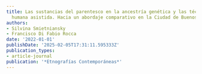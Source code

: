 ```yaml
---
title: Las sustancias del parentesco en la ancestría genética y las técnicas de reproducción
  humana asistida. Hacia un abordaje comparativo en la Ciudad de Buenos Aires
authors:
- Silvina Smietniansky
- Francisco Di Fabio Rocca
date: '2022-01-01'
publishDate: '2025-02-05T17:31:11.595333Z'
publication_types:
- article-journal
publication: '*Etnografías Contemporáneas*'
---
```

